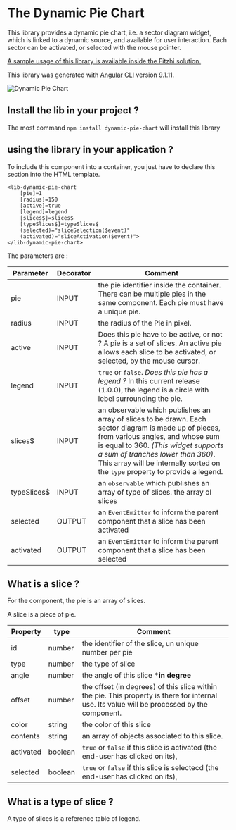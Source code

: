 # The Dynamic Pie Chart

This library provides a dynamic pie chart, i.e. a sector diagram widget, which is linked to a dynamic source, and available for user interaction. Each sector can be activated, or selected with the mouse pointer.

[A sample usage of this library is available inside the Fitzhi solution.]("http://www.fitzhi.com")

This library was generated with [Angular CLI](https://github.com/angular/angular-cli) version 9.1.11.

![Dynamic Pie Chart](https://frvidal.github.io/dynamic-pie-chart/projects/dynamic-pie-chart/screenshot.png)

## Install the lib in your project ?

The most command `npm install dynamic-pie-chart` will install this library

## using the library in your application ?

To include this component into a container, you just have to declare this section into the HTML template.

```
<lib-dynamic-pie-chart
	[pie]=1
	[radius]=150
	[active]=true
	[legend]=legend
	[slices$]=slices$
	[typeSlices$]=typeSlices$
	(selected)="sliceSelection($event)" 
	(activated)="sliceActivation($event)">
</lib-dynamic-pie-chart>
```

The parameters are :

Parameter | Decorator | Comment
------------ | ------------- | -------------
pie | INPUT | the pie identifier inside the container. There can be multiple pies in the same component. Each pie must have a unique pie.
radius | INPUT | the radius of the Pie in pixel.
active | INPUT | Does this pie have to be active, or not ? A pie is a set of slices. An active pie allows each slice to be activated, or selected, by the mouse cursor.
legend | INPUT | `true` or `false`. _Does this pie has a legend ?_  In this current release (1.0.0), the legend is a circle with lebel surrounding the pie.
slices$ | INPUT | an observable which publishes an array of slices to be drawn. Each sector diagram is made up of pieces, from various angles, and whose sum is equal to 360. _(This widget supports a sum of tranches lower than 360)_. This array will be internally sorted on the `type` property to provide a legend.
typeSlices$ | INPUT | an `observable` which publishes an array of type of slices. the array ol slices  
selected | OUTPUT |  an `EventEmitter` to inform the parent component that a slice has been activated
activated | OUTPUT |  an `EventEmitter` to inform the parent component that a slice has been selected


## What is a slice ?

For the component, the pie is an array of slices.

A slice is a piece of pie. 

Property | type | Comment
------------ | ------------- | -------------
id | number | the identifier of the slice, un unique number per pie
type | number | the type of slice
angle | number | the angle of this slice ***in degree**
offset | number | the offset (in degrees) of this slice within the pie. This property is there for internal use. Its value will be processed by the component. 
color | string | the color of this slice
contents | string | an array of objects associated to this slice. 
activated | boolean | `true` or `false` if this slice is activated (the end-user has clicked on its),
selected | boolean | `true` or `false` if this slice is selectecd (the end-user has clicked on its),

## What is a type of slice ?

A type of slices is a reference table of legend.

